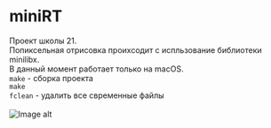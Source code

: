 # miniRT
Проект школы 21.</br>
Попиксельная отрисовка проихсодит с испльзование библиотеки minilibx.</br>
В данный момент работает только на macOS.</br>
<code>make</code> - сборка проекта</br>
<code>make fclean</code> - удалить все свременные файлы</br></br>
![Image alt](https://github.com/Yosiky/miniRT/blob/master/doc/screen.jpeg)
